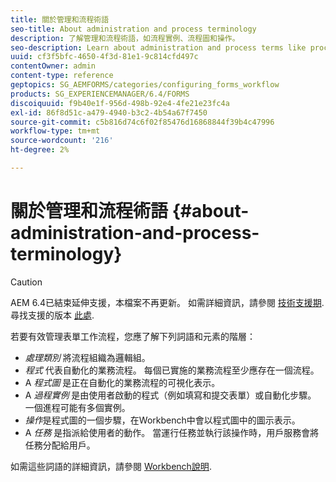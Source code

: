 ```yaml
---
title: 關於管理和流程術語
seo-title: About administration and process terminology
description: 了解管理和流程術語，如流程實例、流程圖和操作。
seo-description: Learn about administration and process terms like process instance, process diagram and operation.
uuid: cf3f5bfc-4650-4f3d-81e1-9c814cfd497c
contentOwner: admin
content-type: reference
geptopics: SG_AEMFORMS/categories/configuring_forms_workflow
products: SG_EXPERIENCEMANAGER/6.4/FORMS
discoiquuid: f9b40e1f-956d-498b-92e4-4fe21e23fc4a
exl-id: 86f8d51c-a479-4940-b3c2-4b54a67f7450
source-git-commit: c5b816d74c6f02f85476d16868844f39b4c47996
workflow-type: tm+mt
source-wordcount: '216'
ht-degree: 2%

---
```


# 關於管理和流程術語 {#about-administration-and-process-terminology}

>[!CAUTION]
>
>AEM 6.4已結束延伸支援，本檔案不再更新。 如需詳細資訊，請參閱 [技術支援期](https://helpx.adobe.com//tw/support/programs/eol-matrix.html). 尋找支援的版本 [此處](https://experienceleague.adobe.com/docs/).

若要有效管理表單工作流程，您應了解下列詞語和元素的階層：

* *處理類別* 將流程組織為邏輯組。
* *程式* 代表自動化的業務流程。 每個已實施的業務流程至少應存在一個流程。
* A *程式圖* 是正在自動化的業務流程的可視化表示。
* A *過程實例* 是由使用者啟動的程式（例如填寫和提交表單）或自動化步驟。 一個進程可能有多個實例。
* *操作*是程式圖的一個步驟，在Workbench中會以程式圖中的圖示表示。
* A *任務* 是指派給使用者的動作。 當運行任務並執行該操作時，用戶服務會將任務分配給用戶。

如需這些詞語的詳細資訊，請參閱 [Workbench說明](https://www.adobe.com/go/learn_aemforms_workbench_63).
